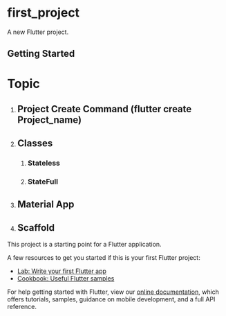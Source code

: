 # first_project

A new Flutter project.

## Getting Started

# Topic 
1. ## Project Create Command  (flutter create Project_name)    
2. ## Classes
    1. ### Stateless
    2. ### StateFull
3. ## Material App
4. ## Scaffold 
This project is a starting point for a Flutter application.

A few resources to get you started if this is your first Flutter project:

- [Lab: Write your first Flutter app](https://flutter.dev/docs/get-started/codelab)
- [Cookbook: Useful Flutter samples](https://flutter.dev/docs/cookbook)

For help getting started with Flutter, view our
[online documentation](https://flutter.dev/docs), which offers tutorials,
samples, guidance on mobile development, and a full API reference.
